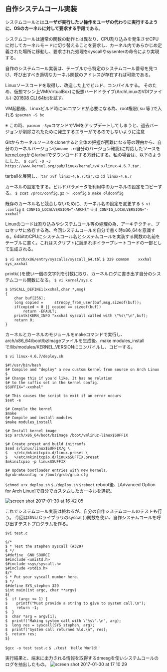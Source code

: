 ## **自作システムコール実装**


システムコールとは**ユーザが実行したい操作をユーザの代わりに実行するように、OSのカーネルに対して要求する手段**である。

システムコールは通常の関数の動作とは異なり、CPU割り込みを発生させCPUに対してカーネルモードに切り替えることを要求し、カーネル内であらかじめ定義された場所に移動し、要求された処理をsyscallやsysenterの命令により実現する。

自作のシステムコール実装は、テーブルから特定のシステムコール番号を見つけ、呼び出すべき適切なカーネル関数のアドレスが存在すれば可能である。

Linuxソースコードを取得し、改造した上でビルド、コンパイルする。
そのため、仮想マシン上VM(VirtualBox)に仮想ハードドライブ(ArchLinuxのVDIファイル) :[201608 CLI 64bit](http://www.osboxes.org/archlinux/)を試す。

VM起動後、Linuxビルド時にbcコマンドが必要になる為、root権限( su 等  )で入れる
`$pacman -S bc`

※ この時、`pacman -Syu`コマンドでVMをアップデートしてしまうと、過去バージョンが削除されたために発生するエラーがでるのでしないように注意

Gitからカーネルソースをcloneすると全体の把握が困難になる等の理由から、自分のカーネルバージョン(`$uname -r`:自分のバージョン確認)に対応したソースを[kernel.org](https://cdn.kernel.org/pub/linux/kernel/v4.x/)からtarballでダウンロードする方針にする。私の場合は、以下のようにした。
`$ curl -O -J https://www.kernel.org/pub/linux/kernel/v4.x/linux-4.6.7.tar. `

tarballを展開し、
` tar xvf linux-4.6.7.tar.xz `
` cd linux-4.6.7 `

カーネルの設定をする。ビルドパラメータを利用中のカーネルの設定をコピーする。
` $ zcat /proc/config.gz > .config `
` $ make oldconfig `

既存のカーネル名と競合しないために、カーネル名の設定を変更する
` $ vi .config `
` $ CONFIG_LOCALVERSION=“-ARCHl" `
↓
` $ CONFIG_LOCALVERSION="-xxxhal" `

Linuxのコードは割り込みやシステムコール等の処理の為、アーキテクチャ、プロセッサに依存する為、今回システムコールを自分で書く時x86_64を意識する。64bitのCPUにシステムコール名とシステムコールを実装する関数の名前をテーブルに書く。これはスクリプトに読まれボイラープレートコードの一部として生成される。

` $ vi arch/x86/entry/syscalls/syscall_64.tbl `
` $ 329 common    xxxhal     sys_xxxhal `

printk( )を使い一個の文字列を引数に取り、カーネルログに書き出す自分のシステムコール関数になる。
` $ vi kernel/sys.c `
``` C:
$ SYSCALL_DEFINE1(xxxhal,char *,msg)
{
    char buf[256];
    long copied =     strncpy_from_user(buf,msg,sizeof(buf));
    if(copied < 0 || copied == sizeof(buf))
        return -EFAULT;
    printk(KERN_INFO "xxxhal syscall called with \"%s\"\n",buf);
    return 0;
}
```

カーネルとカーネルのモジュールをmakeコマンドで実行し、arch/x86_64/boot/bzImageファイルを生成後、make modules_installで/lib/modules/KERNEL_VERSIONにコンパイルし、コピーする。
```
$ vi linux-4.6.7/deploy.sh
```

``` bash:
$#!/usr/bin/bash
$# Compile and "deploy" a new custom kernel from source on Arch Linux
$
$# Change this if you'd like. It has no relation
$# to the suffix set in the kernel config.
$SUFFIX="-xxxhal"

$# This causes the script to exit if an error occurs
$set -e

$# Compile the kernel
$make
$# Compile and install modules
$make modules_install

$# Install kernel image
$cp arch/x86_64/boot/bzImage /boot/vmlinuz-linux$SUFFIX

$# Create preset and build initramfs
$sed s/linux/linux$SUFFIX/g \
$   </etc/mkinitcpio.d/linux.preset \
$   >/etc/mkinitcpio.d/linux$SUFFIX.preset
$mkinitcpio -p linux$SUFFIX

$# Update bootloader entries with new kernels.
$grub-mkconfig -o /boot/grub/grub.cfg
```

`
$chmod u+x deploy.sh
`
`
$./deploy.sh
`
`
$reboot
`
reboot後、[Advanced Option for Arch Linux]で自分でカスタムしたカーネルを選択。


![screen shot 2017-01-30 at 16 42 05](https://cloud.githubusercontent.com/assets/17031124/22594559/e3d5cdc6-ea66-11e6-8635-50571c1406bb.png)


これでシステムコール実装は終わるが、自分の自作システムコールのテストも行う。
今回はGNU Cライブラリのsyscall( )関数を使い、自作システムコールを呼び出すテストプログラムを作る。

`
$vi test.c
`

```C:
$/*
$ * Test the stephen syscall (#329)
$ */
$#define _GNU_SOURCE
$#include <unistd.h>
$#include <sys/syscall.h>
$#include <stdio.h>
$/*
$ * Put your syscall number here.
$ */
$#define SYS_stephen 329
$int main(int argc, char **argv)
${
$  if (argc <= 1) {
$    printf("Must provide a string to give to system call.\n");
$    return -1;
$  }
$  char *arg = argv[1];
$  printf("Making system call with \"%s\".\n", arg);
$  long res = syscall(SYS_stephen, arg);
$  printf("System call returned %ld.\n", res);
$  return res;
$}
```

`
$gcc -o test test.c
`
`
$ ./test 'Hello World!'
`


実行結果と、端末に出力される情報を取得するdmesgを使いシステムコールのログを抽出したもの。
![screen shot 2017-01-30 at 17 10 29](https://cloud.githubusercontent.com/assets/17031124/22594568/ef097d64-ea66-11e6-88f6-1c8268436f0b.png)


